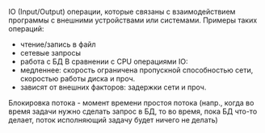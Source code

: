 IO (Input/Output) операции, которые связаны с взаимодействием программы с внешними устройствами или системами. Примеры таких операций:
- чтение/запись в файл
- сетевые запросы
- работа с БД
В сравнении с CPU операциями IO:
- медленнее: скорость ограничена пропускной способностью сети, скоростью работы диска и проч.
- зависят от внешних факторов: задержки сети и проч.

Блокировка потока - момент времени простоя потока (напр., когда во время задачи нужно сделать запрос в БД, то во время, пока БД что-то делает, поток исполняющий задачу будет ничего не делать)

